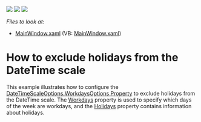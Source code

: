 <!-- default badges list -->
![](https://img.shields.io/endpoint?url=https://codecentral.devexpress.com/api/v1/VersionRange/128569882/21.1.5%2B)
[![](https://img.shields.io/badge/Open_in_DevExpress_Support_Center-FF7200?style=flat-square&logo=DevExpress&logoColor=white)](https://supportcenter.devexpress.com/ticket/details/T460550)
[![](https://img.shields.io/badge/📖_How_to_use_DevExpress_Examples-e9f6fc?style=flat-square)](https://docs.devexpress.com/GeneralInformation/403183)
<!-- default badges end -->
<!-- default file list -->
*Files to look at*:

* [MainWindow.xaml](./CS/Workdays/MainWindow.xaml) (VB: [MainWindow.xaml](./VB/Workdays/MainWindow.xaml))
<!-- default file list end -->
# How to exclude holidays from the DateTime scale


<p>This example illustrates how to configure the <a href="https://documentation.devexpress.com/#WPF/DevExpressXpfChartsDateTimeScaleOptionsBase_WorkdaysOptionstopic">DateTimeScaleOptions.WorkdaysOptions Property</a> to exclude holidays from the DateTime scale. The <a href="https://documentation.devexpress.com/#WPF/DevExpressXpfChartsWorkdaysOptions_Workdaystopic">Workdays</a> property is used to specify which days of the week are workdays, and the <a href="https://documentation.devexpress.com/#WPF/DevExpressXpfChartsWorkdaysOptions_Holidaystopic">Holidays</a> property contains information about holidays.</p>

<br/>


